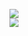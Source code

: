 [![](https://img.shields.io/badge/Made%20With-Github%20Spray-lightgrey.svg?style=for-the-badge&logo=github)](https://github.com/Annihil/github-spray#709)  
[![](https://i.imgur.com/2DrTn0Z.gif)](https://github.com/Annihil/github-spray)